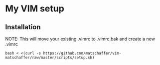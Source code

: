 # My VIM setup

## Installation

NOTE: This will move your existing .vimrc to .vimrc.bak and create a new .vimrc

    bash < <(curl -s https://github.com/matschaffer/vim-matschaffer/raw/master/scripts/setup.sh)
